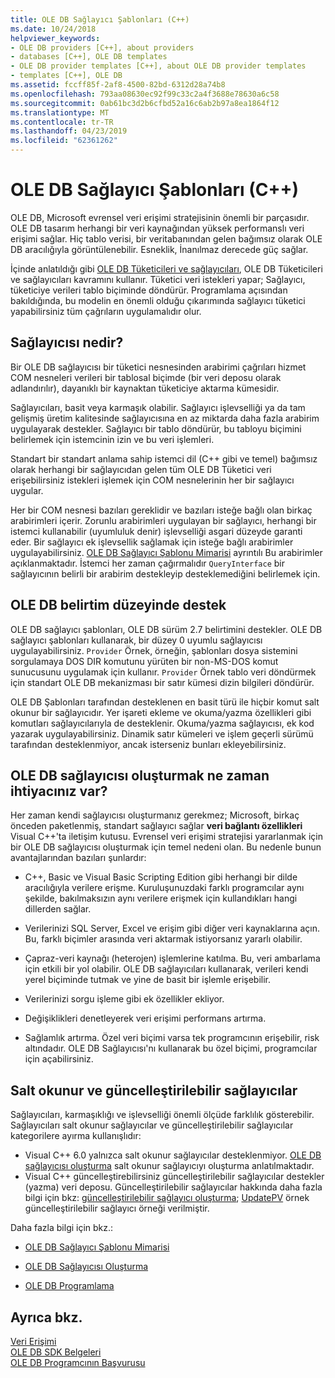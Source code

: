 ```yaml
---
title: OLE DB Sağlayıcı Şablonları (C++)
ms.date: 10/24/2018
helpviewer_keywords:
- OLE DB providers [C++], about providers
- databases [C++], OLE DB templates
- OLE DB provider templates [C++], about OLE DB provider templates
- templates [C++], OLE DB
ms.assetid: fccff85f-2af8-4500-82bd-6312d28a74b8
ms.openlocfilehash: 793aa08630ec92f99c33c2a4f3688e78630a6c58
ms.sourcegitcommit: 0ab61bc3d2b6cfbd52a16c6ab2b97a8ea1864f12
ms.translationtype: MT
ms.contentlocale: tr-TR
ms.lasthandoff: 04/23/2019
ms.locfileid: "62361262"
---
```

# <a name="ole-db-provider-templates-c"></a>OLE DB Sağlayıcı Şablonları (C++)

OLE DB, Microsoft evrensel veri erişimi stratejisinin önemli bir parçasıdır. OLE DB tasarım herhangi bir veri kaynağından yüksek performanslı veri erişimi sağlar. Hiç tablo verisi, bir veritabanından gelen bağımsız olarak OLE DB aracılığıyla görüntülenebilir. Esneklik, İnanılmaz derecede güç sağlar.

İçinde anlatıldığı gibi [OLE DB Tüketicileri ve sağlayıcıları](../../data/oledb/ole-db-consumers-and-providers.md), OLE DB Tüketicileri ve sağlayıcıları kavramını kullanır. Tüketici veri istekleri yapar; Sağlayıcı, tüketiciye verileri tablo biçiminde döndürür. Programlama açısından bakıldığında, bu modelin en önemli olduğu çıkarımında sağlayıcı tüketici yapabilirsiniz tüm çağrıların uygulamalıdır olur.

## <a name="what-is-a-provider"></a>Sağlayıcısı nedir?

Bir OLE DB sağlayıcısı bir tüketici nesnesinden arabirimi çağrıları hizmet COM nesneleri verileri bir tablosal biçimde (bir veri deposu olarak adlandırılır), dayanıklı bir kaynaktan tüketiciye aktarma kümesidir.

Sağlayıcıları, basit veya karmaşık olabilir. Sağlayıcı işlevselliği ya da tam gelişmiş üretim kalitesinde sağlayıcısına en az miktarda daha fazla arabirim uygulayarak destekler. Sağlayıcı bir tablo döndürür, bu tabloyu biçimini belirlemek için istemcinin izin ve bu veri işlemleri.

Standart bir standart anlama sahip istemci dil (C++ gibi ve temel) bağımsız olarak herhangi bir sağlayıcıdan gelen tüm OLE DB Tüketici veri erişebilirsiniz istekleri işlemek için COM nesnelerinin her bir sağlayıcı uygular.

Her bir COM nesnesi bazıları gereklidir ve bazıları isteğe bağlı olan birkaç arabirimleri içerir. Zorunlu arabirimleri uygulayan bir sağlayıcı, herhangi bir istemci kullanabilir (uyumluluk denir) işlevselliği asgari düzeyde garanti eder. Bir sağlayıcı ek işlevsellik sağlamak için isteğe bağlı arabirimler uygulayabilirsiniz. [OLE DB Sağlayıcı Şablonu Mimarisi](../../data/oledb/ole-db-provider-template-architecture.md) ayrıntılı Bu arabirimler açıklanmaktadır. İstemci her zaman çağırmalıdır `QueryInterface` bir sağlayıcının belirli bir arabirim destekleyip desteklemediğini belirlemek için.

## <a name="ole-db-specification-level-support"></a>OLE DB belirtim düzeyinde destek

OLE DB sağlayıcı şablonları, OLE DB sürüm 2.7 belirtimini destekler. OLE DB sağlayıcı şablonları kullanarak, bir düzey 0 uyumlu sağlayıcısı uygulayabilirsiniz. `Provider` Örnek, örneğin, şablonları dosya sistemini sorgulamaya DOS DIR komutunu yürüten bir non-MS-DOS komut sunucusunu uygulamak için kullanır. `Provider` Örnek tablo veri döndürmek için standart OLE DB mekanizması bir satır kümesi dizin bilgileri döndürür.

OLE DB Şablonları tarafından desteklenen en basit türü ile hiçbir komut salt okunur bir sağlayıcıdır. Yer işareti ekleme ve okuma/yazma özellikleri gibi komutları sağlayıcılarıyla de desteklenir. Okuma/yazma sağlayıcısı, ek kod yazarak uygulayabilirsiniz. Dinamik satır kümeleri ve işlem geçerli sürümü tarafından desteklenmiyor, ancak isterseniz bunları ekleyebilirsiniz.

## <a name="when-do-you-need-to-create-an-ole-db-provider"></a>OLE DB sağlayıcısı oluşturmak ne zaman ihtiyacınız var?

Her zaman kendi sağlayıcısı oluşturmanız gerekmez; Microsoft, birkaç önceden paketlenmiş, standart sağlayıcı sağlar **veri bağlantı özellikleri** Visual C++'ta iletişim kutusu. Evrensel veri erişimi stratejisi yararlanmak için bir OLE DB sağlayıcısı oluşturmak için temel nedeni olan. Bu nedenle bunun avantajlarından bazıları şunlardır:

- C++, Basic ve Visual Basic Scripting Edition gibi herhangi bir dilde aracılığıyla verilere erişme. Kuruluşunuzdaki farklı programcılar aynı şekilde, bakılmaksızın aynı verilere erişmek için kullandıkları hangi dillerden sağlar.

- Verilerinizi SQL Server, Excel ve erişim gibi diğer veri kaynaklarına açın. Bu, farklı biçimler arasında veri aktarmak istiyorsanız yararlı olabilir.

- Çapraz-veri kaynağı (heterojen) işlemlerine katılma. Bu, veri ambarlama için etkili bir yol olabilir. OLE DB sağlayıcıları kullanarak, verileri kendi yerel biçiminde tutmak ve yine de basit bir işlemle erişebilir.

- Verilerinizi sorgu işleme gibi ek özellikler ekliyor.

- Değişiklikleri denetleyerek veri erişimi performans artırma.

- Sağlamlık artırma. Özel veri biçimi varsa tek programcının erişebilir, risk altındadır. OLE DB Sağlayıcısı'nı kullanarak bu özel biçimi, programcılar için açabilirsiniz.

## <a name="read-only-and-updatable-providers"></a>Salt okunur ve güncelleştirilebilir sağlayıcılar

Sağlayıcıları, karmaşıklığı ve işlevselliği önemli ölçüde farklılık gösterebilir. Sağlayıcıları salt okunur sağlayıcılar ve güncelleştirilebilir sağlayıcılar kategorilere ayırma kullanışlıdır:

- Visual C++ 6.0 yalnızca salt okunur sağlayıcılar desteklenmiyor. [OLE DB sağlayıcısı oluşturma](../../data/oledb/creating-an-ole-db-provider.md) salt okunur sağlayıcıyı oluşturma anlatılmaktadır.
- Visual C++ güncelleştirebilirsiniz güncelleştirilebilir sağlayıcılar destekler (yazma) veri deposu. Güncelleştirilebilir sağlayıcılar hakkında daha fazla bilgi için bkz: [güncelleştirilebilir sağlayıcı oluşturma](../../data/oledb/creating-an-updatable-provider.md); [UpdatePV](https://github.com/Microsoft/VCSamples/tree/master/VC2010Samples/ATL/OLEDB/Provider/UPDATEPV) örnek güncelleştirilebilir sağlayıcı örneği verilmiştir.

Daha fazla bilgi için bkz.:

- [OLE DB Sağlayıcı Şablonu Mimarisi](../../data/oledb/ole-db-provider-template-architecture.md)

- [OLE DB Sağlayıcısı Oluşturma](../../data/oledb/creating-an-ole-db-provider.md)

- [OLE DB Programlama](../../data/oledb/ole-db-programming.md)

## <a name="see-also"></a>Ayrıca bkz.

[Veri Erişimi](../data-access-in-cpp.md)<br/>
[OLE DB SDK Belgeleri](/previous-versions/windows/desktop/ms722784(v=vs.85))<br/>
[OLE DB Programcının Başvurusu](/sql/connect/oledb/ole-db/oledb-driver-for-sql-server-programming)<br/>
